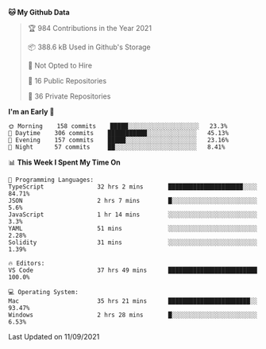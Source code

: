 <!--START_SECTION:waka-->
**🐱 My Github Data** 

> 🏆 984 Contributions in the Year 2021
 > 
> 📦 388.6 kB Used in Github's Storage 
 > 
> 🚫 Not Opted to Hire
 > 
> 📜 16 Public Repositories 
 > 
> 🔑 36 Private Repositories  
 > 
**I'm an Early 🐤** 

```text
🌞 Morning    158 commits    █████░░░░░░░░░░░░░░░░░░░░   23.3% 
🌆 Daytime    306 commits    ███████████░░░░░░░░░░░░░░   45.13% 
🌃 Evening    157 commits    █████░░░░░░░░░░░░░░░░░░░░   23.16% 
🌙 Night      57 commits     ██░░░░░░░░░░░░░░░░░░░░░░░   8.41%

```


📊 **This Week I Spent My Time On** 

```text
💬 Programming Languages: 
TypeScript               32 hrs 2 mins       █████████████████████░░░░   84.71% 
JSON                     2 hrs 7 mins        █░░░░░░░░░░░░░░░░░░░░░░░░   5.6% 
JavaScript               1 hr 14 mins        ░░░░░░░░░░░░░░░░░░░░░░░░░   3.3% 
YAML                     51 mins             ░░░░░░░░░░░░░░░░░░░░░░░░░   2.28% 
Solidity                 31 mins             ░░░░░░░░░░░░░░░░░░░░░░░░░   1.39%

🔥 Editors: 
VS Code                  37 hrs 49 mins      █████████████████████████   100.0%

💻 Operating System: 
Mac                      35 hrs 21 mins      ███████████████████████░░   93.47% 
Windows                  2 hrs 28 mins       █░░░░░░░░░░░░░░░░░░░░░░░░   6.53%

```


 Last Updated on 11/09/2021
<!--END_SECTION:waka-->

